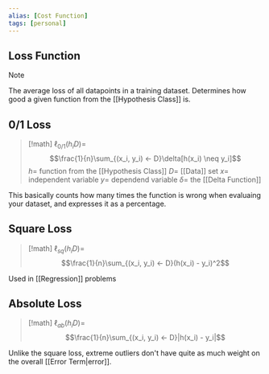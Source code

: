 ```yaml
---
alias: [Cost Function]
tags: [personal]
---
```

## Loss Function


> [!note]
> The average loss of all datapoints in a training dataset. Determines how good a given function from the [[Hypothesis Class]] is.

## 0/1 Loss
> [!math]
>$\ell_{0/1}(h_i D) =$ $$\frac{1}{n}\sum_{(x_i, y_i) <- D}\delta[h(x_i) \neq y_i]$$
>$h=$ function from the [[Hypothesis Class]]
>$D=$ [[Data]] set
>$x=$ independent variable
>$y=$ dependend variable
>$\delta=$ the [[Delta Function]]

This basically counts how many times the function is wrong when evaluaing your dataset, and expresses it as a percentage.

## Square Loss
> [!math]
>$\ell_{sq}(h_i D) =$ $$\frac{1}{n}\sum_{(x_i, y_i) <- D}(h(x_i) - y_i)^2$$

Used in [[Regression]] problems

## Absolute Loss
> [!math]
>$\ell_{ab}(h_i D) =$ $$\frac{1}{n}\sum_{(x_i, y_i) <- D}|h(x_i) - y_i|$$

Unlike the square loss, extreme outliers don't have quite as much weight on the overall [[Error Term|error]].